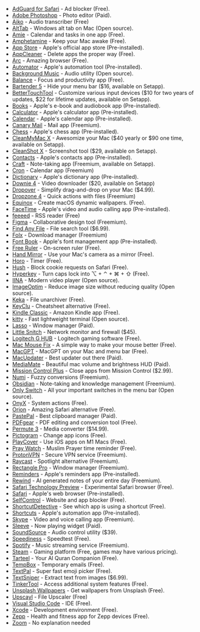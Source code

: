 - [AdGuard for Safari](https://adguard.com/en/adguard-safari/overview.html) - Ad blocker (Free).
- [Adobe Photoshop](https://www.adobe.com/products/photoshop.html) - Photo editor (Paid).
- [Aiko](https://sindresorhus.com/aiko) - Audio transcriber (Free)
- [AltTab](https://alt-tab-macos.netlify.app/) - Windows alt tab on Mac (Open source).
- [Amie](https://www.amie.so/) - Calendar and tasks in one app (Free).
- [Amphetamine](https://apps.apple.com/us/app/amphetamine/id937984704) - Keep your Mac awake (Free).
- [App Store](https://www.apple.com/app-store/) - Apple's official app store (Pre-installed).
- [AppCleaner](https://freemacsoft.net/appcleaner/) - Delete apps the proper way (Free).
- [Arc](https://arc.net) - Amazing browser (Free).
- [Automator](https://support.apple.com/guide/automator/welcome/mac) - Apple's automation tool (Pre-installed).
- [Background Music](https://github.com/kyleneideck/BackgroundMusic) - Audio utility (Open source).
- [Balance](https://apps.apple.com/us/app/balance-mindful-time-tracking/id1637311725) - Focus and productivity app (Free).
- [Bartender 5](https://www.macbartender.com/) - Hide your menu bar ($16, available on Setapp).
- [BetterTouchTool](https://folivora.ai/) - Customize various input devices ($10 for two years of updates, $22 for lifetime updates, available on Setapp).
- [Books](https://www.apple.com/apple-books/) - Apple's e-book and audiobook app (Pre-installed).
- [Calculator](https://support.apple.com/guide/calculator/welcome/mac) - Apple's calculator app (Pre-installed).
- [Calendar](https://support.apple.com/guide/calendar/welcome/mac) - Apple's calendar app (Pre-installed).
- [Canary Mail](https://canarymail.io/) - Mail app (Freemium).
- [Chess](https://support.apple.com/guide/chess/welcome/mac) - Apple's chess app (Pre-installed).
- [CleanMyMac X](https://macpaw.com/cleanmymac) - Awesomize your Mac ($40 yearly or $90 one time, available on Setapp).
- [CleanShot X](https://cleanshot.com/) - Screenshot tool ($29, available on Setapp).
- [Contacts](https://support.apple.com/guide/contacts/welcome/mac) - Apple's contacts app (Pre-installed).
- [Craft](https://www.craft.do/) - Note-taking app (Freemium, available on Setapp).
- [Cron](https://cron.com) - Calendar app (Freemium)
- [Dictionary](https://support.apple.com/guide/dictionary/welcome/mac) - Apple's dictionary app (Pre-installed).
- [Downie 4](https://software.charliemonroe.net/downie/) - Video downloader ($20, available on Setapp)
- [Dropover](https://dropoverapp.com/) - Simplify drag-and-drop on your Mac ($4.99).
- [Dropzone 4](https://aptonic.com/) - Quick actions with files (Freemium)
- [Equinox](https://apps.apple.com/us/app/equinox/id1556685855) - Create macOS dynamic wallpapers. (Free).
- [FaceTime](https://support.apple.com/guide/facetime/welcome/mac) - Apple's video and audio calling app (Pre-installed).
- [feeeed](https://feeeed.nateparrott.com/) - RSS reader (Free)
- [Figma](https://www.figma.com/) - Collaborative design tool (Freemium).
- [Find Any File](https://apps.tempel.org/FindAnyFile/) - File search tool ($6.99).
- [Folx](https://www.mac-downloader.com/) - Download manager (Freemium)
- [Font Book](https://support.apple.com/guide/font-book/welcome/mac) - Apple's font management app (Pre-installed).
- [Free Ruler](https://apps.apple.com/ie/app/free-ruler/id1483172210) - On-screen ruler (Free).
- [Hand Mirror](https://apps.apple.com/us/app/hand-mirror/id1502839586) - Use your Mac's camera as a mirror (Free).
- [Horo](https://matthewpalmer.net/horo-free-timer-mac/) - Timer (Free).
- [Hush](https://oblador.github.io/hush/) - Block cookie requests on Safari (Free).
- [Hyperkey](https://hyperkey.app/) - Turn caps lock into ⌥ + ⌃ + ⌘ + ⇧ (Free).
- [IINA](https://iina.io/) - Modern video player (Open source).
- [ImageOptim](https://imageoptim.com/mac) - Reduce image size without reducing quality (Open source).
- [Keka](https://www.keka.io/en/) - File unarchiver (Free).
- [KeyClu](https://github.com/Anze/KeyCluCask/) - Cheatsheet alternative (Free).
- [Kindle Classic](https://www.amazon.com/kindle-dbs/fd/kcp) - Amazon Kindle app (Free).
- [kitty](https://sw.kovidgoyal.net/kitty/) - Fast lightweight terminal (Open source).
- [Lasso](https://thelasso.app/) - Window manager (Paid).
- [Little Snitch](https://www.obdev.at/products/littlesnitch/index.html) - Network monitor and firewall ($45).
- [Logitech G HUB](https://www.logitechg.com/en-us/innovation/g-hub.html) - Logitech gaming software (Free).
- [Mac Mouse Fix](https://mousefix.org/) - A simple way to make your mouse better (Free).
- [MacGPT](https://www.macgpt.com/) - MacGPT on your Mac and menu bar (Free).
- [MacUpdater](https://www.corecode.io/macupdater/) - Best updater out there (Paid).
- [MediaMate](https://wouter01.github.io/MediaMate/) - Beautiful mac volume and brightness HUD (Paid).
- [Mission Control Plus](https://www.fadel.io/missioncontrolplus) - Close apps from Mission Control ($2.99).
- [Numi](https://numi.app/) - Fuzzy conversions (Freemium).
- [Obsidian](https://obsidian.md/) - Note-taking and knowledge management (Freemium).
- [Only Switch](https://github.com/jacklandrin/OnlySwitch) - All your important switches in the menu bar (Open source).
- [OnyX](https://www.titanium-software.fr/en/onyx.html) - System actions (Free).
- [Orion](https://browser.kagi.com/) - Amazing Safari alternative (Free).
- [PastePal](https://onmyway133.com/pastepal/) - Best clipboard manager (Paid).
- [PDFgear](https://www.pdfgear.net/) - PDF editing and conversion tool (Free).
- [Permute 3](https://software.charliemonroe.net/permute/) - Media converter ($14.99).
- [Pictogram](https://pictogramapp.com/) - Change app icons (Free).
- [PlayCover](https://playcover.io/) - Use iOS apps on M1 Macs (Free).
- [Pray Watch](https://apps.apple.com/us/app/pray-watch/id1555900343) - Muslim Prayer time reminder (Free).
- [ProtonVPN](https://protonvpn.com/) - Secure VPN service (Freemium).
- [Raycast](https://www.raycast.com/) - Spotlight alternative (Freemium).
- [Rectangle Pro](https://rectangleapp.com/) - Window manager (Freemium).
- [Reminders](https://support.apple.com/guide/reminders/welcome/mac) - Apple's reminders app (Pre-installed).
- [Rewind](https://rewind.ai/) - AI generated notes of your entire day (Freemium).
- [Safari Technology Preview](https://developer.apple.com/safari/download/) - Experimental Safari browser (Free).
- [Safari](https://support.apple.com/guide/safari/welcome/mac) - Apple's web browser (Pre-installed).
- [SelfControl](https://selfcontrolapp.com/) - Website and app blocker (Free).
- [ShortcutDetective](https://www.irradiatedsoftware.com/labs/#:~:text=ShortcutDetective%20detects%20which%20app%20receives,can%20block%20all%20global%20hotkeys.) - See which app is using a shortcut (Free).
- [Shortcuts](https://support.apple.com/guide/shortcuts/welcome/mac) - Apple's automation app (Pre-installed).
- [Skype](https://www.skype.com/en/) - Video and voice calling app (Freemium).
- [Sleeve](https://replay.software/sleeve) - Now playing widget (Paid).
- [SoundSource](https://rogueamoeba.com/soundsource/) - Audio control utility ($39).
- [Speediness](https://sindresorhus.com/speediness) - Speedtest (Free).
- [Spotify](https://www.spotify.com/) - Music streaming service (Freemium).
- [Steam](https://store.steampowered.com/) - Gaming platform (Free, games may have various pricing).
- [Tarteel](https://apps.apple.com/us/app/tarteel-quran-memorization/id1391009396) - Your AI Quran Companion (Free).
- [TempBox](https://tempbox.waseem.works/) - Temporary emails (Free).
- [TextPal](https://www.textpal.app/) - Super fast emoji picker (Free).
- [TextSniper](https://textsniper.app/) - Extract text from images ($6.99).
- [TinkerTool](http://www.bresink.com/osx/TinkerTool.html) - Access additional system features (Free).
- [Unsplash Wallpapers](https://apps.apple.com/bh/app/unsplash-wallpapers/id1284863847) - Get wallpapers from Unsplash (Free).
- [Upscayl](https://upscayl.org/) - File Upscaler (Free)
- [Visual Studio Code](https://code.visualstudio.com/) - IDE (Free).
- [Xcode](https://developer.apple.com/xcode/) - Development environment (Free).
- [Zepp](https://apps.apple.com/us/app/zepp/id1524540481) - Health and fitness app for Zepp devices (Free).
- [Zoom](zoom.us) - No explanation needed
